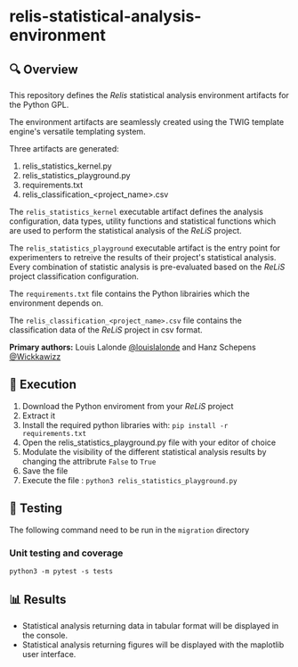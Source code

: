 # relis-statistical-analysis-environment

## 🔍 Overview

This repository defines the *Relis* statistical analysis environment artifacts for the Python GPL.

The environment artifacts are seamlessly created using the TWIG template engine's versatile templating system.

Three artifacts are generated:

1. relis_statistics_kernel.py
2. relis_statistics_playground.py
3. requirements.txt
4. relis_classification_<project_name>.csv

The `relis_statistics_kernel` executable artifact defines the analysis configuration, data types, utility functions and statistical functions which are used to perform the statistical analysis of the *ReLiS* project.  

The `relis_statistics_playground` executable artifact is the entry point for experimenters to retreive the results of their project's statistical analysis. Every combination of statistic analysis is pre-evaluated based on the *ReLiS* project classification configuration.

The `requirements.txt` file contains the Python librairies which the environment depends on.

The `relis_classification_<project_name>.csv` file contains the classification data of the *ReLiS* project in csv format.

**Primary authors:** Louis Lalonde [@louislalonde](https://github.com/LouisLalonde) and Hanz Schepens [@Wickkawizz](https://github.com/Wickkawizz)

## 🚀 Execution

1. Download the Python enviroment from your *ReLiS* project
2. Extract it
3. Install the required python libraries with: `pip install -r requirements.txt`
4. Open the relis_statistics_playground.py file with your editor of choice
5. Modulate the visibility of the different statistical analysis results by changing the attribrute `False` to `True`
6. Save the file
7. Execute the file : `python3 relis_statistics_playground.py`

## 🧪 Testing
The following command need to be run in the `migration` directory
### Unit testing and coverage

```
python3 -m pytest -s tests
```

## 📊 Results
- Statistical analysis returning data in tabular format will be displayed in the console.
- Statistical analysis returning figures will be displayed with the maplotlib user interface.
